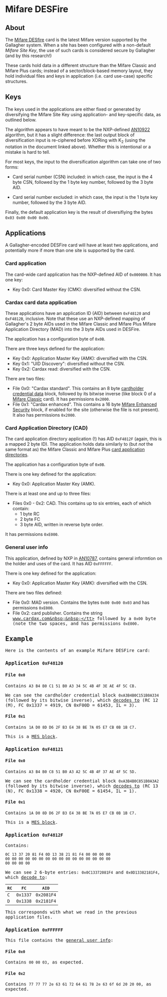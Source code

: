 # Mifare DESFire

## About

The [Mifare DESfire](https://www.nxp.com/products/rfid-nfc/mifare-hf/mifare-desfire:MC_53450) card is the latest Mifare version supported by the Gallagher system. When a site has been configured with a non-default *Mifare Site Key*, the use of such cards is considered secure by Gallagher (and by this research!)

These cards hold data in a different structure than the Mifare Classic and Mifare Plus cards; instead of a sector/block-based memory layout, they hold individual files and keys in application (i.e. card use-case) specific structures.


## Keys

The keys used in the applications are either fixed or generated by diversifying the Mifare Site Key using application- and key-specific data, as outlined below.

The algorithm appears to have meant to be the NXP-defined [AN10922](https://www.nxp.com/docs/en/application-note/AN10922.pdf) algorithm, but it has a slight difference: the last output block of diversification input is re-ciphered before XORing with K<sub>2</sub> (using the notation in the document linked above). Whether this is intentional or a mistake is hard to tell.

For most keys, the input to the diversification algorithm can take one of two forms:

* Card serial number (CSN) included: in which case, the input is the 4 byte CSN, followed by the 1 byte key number, followed by the 3 byte AID.

* Card serial number excluded: in which case, the input is the 1 byte key number, followed by the 3 byte AID.

Finally, the default application key is the result of diversifiying the bytes `0x03 0x00 0x00 0x00`.


## Applications

A Gallagher-encoded DESFire card will have at least two applications, and potentially more if more than one site is supported by the card.

### Card application

The card-wide card application has the NXP-defined AID of `0x000000`. It has one key:

* Key 0x0: Card Master Key (CMK): diversified without the CSN.

### Cardax card data application

These applications have an application ID (AID) between `0xF48120` and `0xF4812B`, inclusive. Note that these use an NXP-defined mapping of Gallagher's 2 byte AIDs used in the Mifare Classic and Mifare Plus Mifare Application Directory (MAD) into the 3 byte AIDs used in DESFire.

The application has a configuration byte of `0x0B`.

There are three keys defined for the application:

* Key 0x0: Application Master Key (AMK): diversified with the CSN.
* Key 0x1: "UID Discovery": diversified without the CSN.
* Key 0x2: Cardax read: diversified with the CSN.

There are two files:

* File 0x0: "Cardax standard". This contains an 8 byte [cardholder credential data](../cardholder/cardholder.md) block, followed by its bitwise inverse (like block 0 of a [Mifare Classic](mifare-classic.md) card). It has permissions `0x2000`.
* File 0x1: "Cardax enhanced". This contains a 16 byte [Mifare Enhanced Security](../mes.md) block, if enabled for the site (otherwise the file is not present). It also has permissions `0x2000`.

### Card Application Directory (CAD)

The card application directory application (!) has AID `0xF4812F` (again, this is a mapped 2 byte ID). The application holds data similarly to (but *not* the same format as) the Mifare Classic and Mifare Plus [card application directories](cad.md).

The application has a configuration byte of `0x0B`.

There is one key defined for the application:

* Key 0x0: Application Master Key (AMK).

There is at least one and up to three files:

* Files 0x0 - 0x2: CAD. This contains up to six entries, each of which contain:
  - 1 byte RC
  - 2 byte FC
  - 3 byte AID, written in reverse byte order.

It has permissions `0xE000`.

### General user info

This application, defined by NXP in [AN10787](https://www.nxp.com/docs/en/application-note/AN10787.pdf), contains general informtion on the holder and uses of the card. It has AID `0xFFFFFF`.

There is one key defined for the application:

* Key 0x0: Application Master Key (AMK): diversified with the CSN.

There are two files defined:

* File 0x0: MAD version. Contains the bytes `0x00 0x00 0x03` and has permissions `0xE000`.
* File 0x2: card publisher. Contains the string <tt>www.cardax.com&nbsp;&nbsp;</tt> followed by a `0x00` byte (note the two spaces, and has permissions `0xE000`.


## Example

Here is the contents of an example Mifare DESFire card:

### Application `0xF48120`

#### File `0x0`

Contains `A3 B4 B0 C1 51 B0 A3 34 5C 4B 4F 3E AE 4F 5C CB`.

We can see the cardholder credential block `0xA3B4B0C151B0A334` (followed by its bitwise inverse), which [decodes to](../cardholder/cardholder.md) (RC 12 (M), FC 0x1337 = 4919, CN 0xF00D = 61453, IL = 3).

#### File `0x1`

Contains `1A D0 8D D6 2F B3 E4 38 BE 7A 05 E7 CB 0B 1B C7`.

This is a [MES block](../mes.md).

### Application `0xF48121`

#### File `0x0`

Contains `A3 B4 B0 C8 51 B0 A3 A2 5C 4B 4F 37 AE 4F 5C 5D`.

We can see the cardholder credential block `0xA3B4B0C851B0A3A2` (followed by its bitwise inverse), which [decodes to](../cardholder/cardholder.md) (RC 13 (N), FC 0x1338 = 4920, CN 0xF00E = 61454, IL = 1).

#### File `0x1`

Contains `1A D0 8D D6 2F B3 E4 38 BE 7A 05 E7 CB 0B 1B C7`.

This is a [MES block](../mes.md).

### Application `0xF4812F`

Contains:

```
0C 13 37 20 81 F4 0D 13 38 21 81 F4 00 00 00 00
00 00 00 00 00 00 00 00 00 00 00 00 00 00 00 00
00 00 00 00
```

We can see 2 6-byte entries: `0x0C13372081F4` and `0x0D13382181F4`, which [decode to](#card-application-directory-cad):

| RC  | FC       | AID        |
|-----|----------|------------|
| `C` | `0x1337` | `0x2081F4` |
| `D` | `0x1338` | `0x2181F4` |

This corresponds with what we read in the previous application files.

### Application `0xFFFFFF`

This file contains the [general user info](#general-user-info):

#### File `0x0`

Contains `00 00 03`, as expected.

#### File `0x2`

Contains `77 77 77 2e 63 61 72 64 61 78 2e 63 6f 6d 20 20 00`, as expected.
